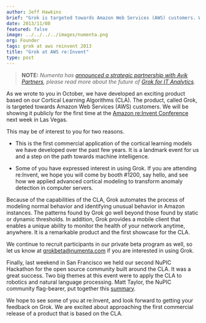 ```yaml
---
author: Jeff Hawkins
brief: "Grok is targeted towards Amazon Web Services (AWS) customers. We will be showing it publicly for the first time at the Amazon re:Invent conference next week in Las Vegas."
date: 2013/11/08
featured: false
image: ../../../../images/numenta.png
org: Founder
tags: grok at aws reinvent 2013
title: "Grok at AWS re:Invent"
type: post
---
```


> **NOTE:** *Numenta has [announced a strategic partnership with Avik
  Partners](/press/2015/08/19/numenta-announces-licensing-of-grok-for-it-to-avik-partners/),
  please read more about the future of
  [Grok for IT Analytics](http://grokstream.com).*

As we wrote to you in October, we have developed an exciting product based on
our Cortical Learning Algorithms (CLA). The product, called Grok, is targeted
towards Amazon Web Services (AWS) customers. We will be showing it publicly for
the first time at the
[Amazon re:Invent Conference](http://reinvent.awsevents.com/)
next week in Las Vegas.

This may be of interest to you for two reasons.

* This is the first commercial application of the cortical learning models we
  have developed over the past few years. It is a landmark event for us and
  a step on the path towards machine intelligence.

* Some of you have expressed interest in using Grok. If you are attending
  re:Invent, we hope you will come by booth #1200, say hello, and see how we
  applied advanced cortical modeling to transform anomaly detection in computer
  servers.

Because of the capabilities of the CLA, Grok automates the process of
modeling normal behavior and identifying unusual behavior in Amazon
instances. The patterns found by Grok go well beyond those found by static
or dynamic thresholds. In addition, Grok provides a mobile client that
enables a unique ability to monitor the health of your network anytime,
anywhere. It is a remarkable product and the first showcase for the CLA.

We continue to recruit participants in our private beta program as well, so let
us know at [grokbeta@numenta.com](mailto:grokbeta@numenta.com) if you
are interested in using Grok.

Finally, last weekend in San Francisco we held our second NuPIC Hackathon for
the open source community built around the CLA. It was a great
success. Two big themes at this event were to apply the CLA to robotics
and natural language processing. Matt Taylor, the NuPIC community
flag-bearer, put together
this [summary](http://numenta.org/blog/2013/11/06/2013-fall-hackathon-outcome.html).

We hope to see some of you at re:Invent, and look forward to getting your
feedback on Grok. We are excited about approaching the first commercial
release of a product that is based on the CLA.
